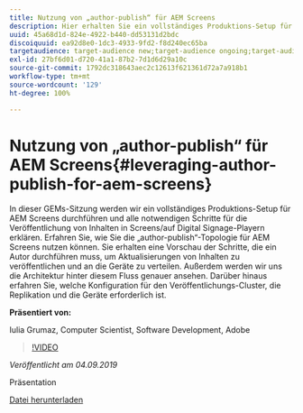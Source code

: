 ```yaml
---
title: Nutzung von „author-publish“ für AEM Screens
description: Hier erhalten Sie ein vollständiges Produktions-Setup für AEM Screens und lernen alle notwendigen Schritte für die Veröffentlichung von Inhalten auf Screens/Digital Signage-Playern kennen.
uuid: 45a68d1d-824e-4922-b440-dd53131d2bdc
discoiquuid: ea92d8e0-1dc3-4933-9fd2-f8d240ec65ba
targetaudience: target-audience new;target-audience ongoing;target-audience upgrader
exl-id: 27bf6d01-d720-41a1-87b2-7d1d6d29a10c
source-git-commit: 1792dc318643aec2c12613f621361d72a7a918b1
workflow-type: tm+mt
source-wordcount: '129'
ht-degree: 100%

---
```


# Nutzung von „author-publish“ für AEM Screens{#leveraging-author-publish-for-aem-screens}

In dieser GEMs-Sitzung werden wir ein vollständiges Produktions-Setup für AEM Screens durchführen und alle notwendigen Schritte für die Veröffentlichung von Inhalten in Screens/auf Digital Signage-Playern erklären. Erfahren Sie, wie Sie die „author-publish“-Topologie für AEM Screens nutzen können. Sie erhalten eine Vorschau der Schritte, die ein Autor durchführen muss, um Aktualisierungen von Inhalten zu veröffentlichen und an die Geräte zu verteilen. Außerdem werden wir uns die Architektur hinter diesem Fluss genauer ansehen. Darüber hinaus erfahren Sie, welche Konfiguration für den Veröffentlichungs-Cluster, die Replikation und die Geräte erforderlich ist.

**Präsentiert von:**

Iulia Grumaz, Computer Scientist, Software Development, Adobe

>[!VIDEO](https://video.tv.adobe.com/v/28706/?quality=9)

*Veröffentlicht am 04.09.2019*

Präsentation

[Datei herunterladen](assets/leveraging-author-publish-aem-screens-final.pdf)
